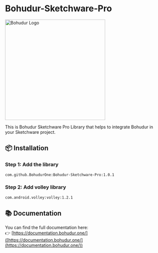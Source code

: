 # Bohudur-Sketchware-Pro
<img src="https://bohudur.one/bohudurlogo.png" alt="Bohudur Logo" width="328"/>

This is Bohudur Sketchware Pro Library that helps to integrate Bohudur in your Sketchware project.

## 📦 Installation

### Step 1: Add the library

```xml
com.github.BohudurOne:Bohudur-Sketchware-Pro:1.0.1
```

### Step 2: Add volley library

```xml
com.android.volley:volley:1.2.1
```

## 📚 Documentation

You can find the full documentation here:  
👉 [https://documentation.bohudur.one/]([https://documentation.bohudur.one/](https://documentation.bohudur.one/))
